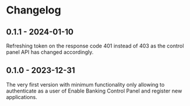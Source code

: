 # Changelog

## 0.1.1 - 2024-01-10

Refreshing token on the response code 401 instead of 403 as the control panel API has changed
accordingly.

## 0.1.0 - 2023-12-31

The very first version with minimum functionality only allowing to authenticate as a user of Enable
Banking Control Panel and register new applications.
